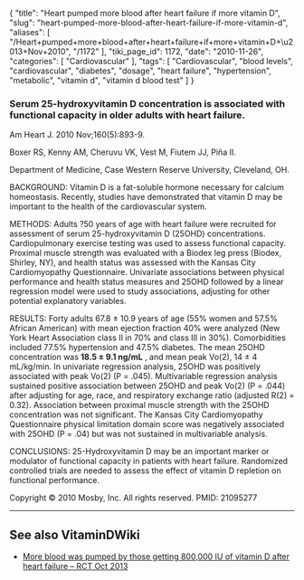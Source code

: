 {
    "title": "Heart pumped more blood after heart failure if more vitamin D",
    "slug": "heart-pumped-more-blood-after-heart-failure-if-more-vitamin-d",
    "aliases": [
        "/Heart+pumped+more+blood+after+heart+failure+if+more+vitamin+D+\u2013+Nov+2010",
        "/1172"
    ],
    "tiki_page_id": 1172,
    "date": "2010-11-26",
    "categories": [
        "Cardiovascular"
    ],
    "tags": [
        "Cardiovascular",
        "blood levels",
        "cardiovascular",
        "diabetes",
        "dosage",
        "heart failure",
        "hypertension",
        "metabolic",
        "vitamin d",
        "vitamin d blood test"
    ]
}


### Serum 25-hydroxyvitamin D concentration is associated with functional capacity in older adults with heart failure.

Am Heart J. 2010 Nov;160(5):893-9.

Boxer RS, Kenny AM, Cheruvu VK, Vest M, Fiutem JJ, Piña II.

Department of Medicine, Case Western Reserve University, Cleveland, OH.

BACKGROUND: Vitamin D is a fat-soluble hormone necessary for calcium homeostasis. Recently, studies have demonstrated that vitamin D may be important to the health of the cardiovascular system.

METHODS: Adults ?50 years of age with heart failure were recruited for assessment of serum 25-hydroxyvitamin D (25OHD) concentrations. Cardiopulmonary exercise testing was used to assess functional capacity. Proximal muscle strength was evaluated with a Biodex leg press (Biodex, Shirley, NY), and health status was assessed with the Kansas City Cardiomyopathy Questionnaire. Univariate associations between physical performance and health status measures and 25OHD followed by a linear regression model were used to study associations, adjusting for other potential explanatory variables.

RESULTS: Forty adults 67.8 ± 10.9 years of age (55% women and 57.5% African American) with mean ejection fraction 40% were analyzed (New York Heart Association class II in 70% and class III in 30%). Comorbidities included 77.5% hypertension and 47.5% diabetes. The mean 25OHD concentration was  **18.5 ± 9.1 ng/mL** , and mean peak Vo(2), 14 ± 4 mL/kg/min. In univariate regression analysis, 25OHD was positively associated with peak Vo(2) (P = .045). Multivariable regression analysis sustained positive association between 25OHD and peak Vo(2) (P = .044) after adjusting for age, race, and respiratory exchange ratio (adjusted R(2) = 0.32). Association between proximal muscle strength with the 25OHD concentration was not significant. The Kansas City Cardiomyopathy Questionnaire physical limitation domain score was negatively associated with 25OHD (P = .04) but was not sustained in multivariable analysis.

CONCLUSIONS: 25-Hydroxyvitamin D may be an important marker or modulator of functional capacity in patients with heart failure. Randomized controlled trials are needed to assess the effect of vitamin D repletion on functional performance.

Copyright © 2010 Mosby, Inc. All rights reserved. PMID: 21095277

---

## See also VitaminDWiki

* [More blood was pumped by those getting 800,000 IU of vitamin D after heart failure – RCT Oct 2013](/posts/more-blood-was-pumped-by-those-getting-800000-iu-of-vitamin-d-after-heart-failure-rct)